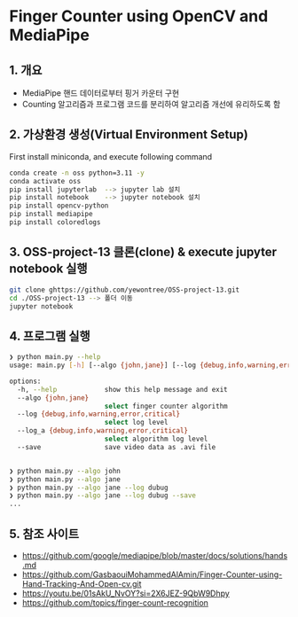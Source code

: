 # Finger Counter using OpenCV and MediaPipe
## 1. 개요
 - MediaPipe 핸드 데이터로부터 핑거 카운터 구현
 - Counting 알고리즘과 프로그램 코드를 분리하여 알고리즘 개선에 유리하도록 함


## 2. 가상환경 생성(Virtual Environment Setup)
First install miniconda, and execute following command
``` bash
conda create -n oss python=3.11 -y
conda activate oss
pip install jupyterlab  --> jupyter lab 설치
pip install notebook    --> jupyter notebook 설치
pip install opencv-python
pip install mediapipe
pip install coloredlogs

```

## 3. OSS-project-13 클론(clone) & execute jupyter notebook 실행
``` bash
git clone ghttps://github.com/yewontree/OSS-project-13.git
cd ./OSS-project-13 --> 폴더 이동
jupyter notebook

```


## 4. 프로그램 실행
```bash
❯ python main.py --help
usage: main.py [-h] [--algo {john,jane}] [--log {debug,info,warning,error,critical}] [--log_a {debug,info,warning,error,critical}] [--save]

options:
  -h, --help            show this help message and exit
  --algo {john,jane}
                        select finger counter algorithm
  --log {debug,info,warning,error,critical}
                        select log level
  --log_a {debug,info,warning,error,critical}
                        select algorithm log level
  --save                save video data as .avi file


❯ python main.py --algo john
❯ python main.py --algo jane
❯ python main.py --algo jane --log dubug
❯ python main.py --algo jane --log dubug --save
...
```

## 5. 참조 사이트
 - https://github.com/google/mediapipe/blob/master/docs/solutions/hands.md
 - https://github.com/GasbaouiMohammedAlAmin/Finger-Counter-using-Hand-Tracking-And-Open-cv.git
 - https://youtu.be/01sAkU_NvOY?si=2X6JEZ-9QbW9Dhpy
 - https://github.com/topics/finger-count-recognition
